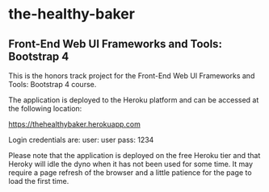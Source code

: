 # the-healthy-baker

## Front-End Web UI Frameworks and Tools: Bootstrap 4

This is the honors track project for the Front-End Web UI Frameworks and Tools: Bootstrap 4 course.

The application is deployed to the Heroku platform and can be accessed at the following location:

https://thehealthybaker.herokuapp.com

Login credentials are:
user: user
pass: 1234

Please note that the application is deployed on the free Heroku tier and that Heroky will idle the dyno when it has not been used for some time. It may require a page refresh of the browser and a little patience for the page to load the first time.
